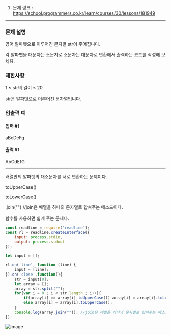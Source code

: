 1. 문제 링크 : https://school.programmers.co.kr/learn/courses/30/lessons/181949
---
### 문제 설명

영어 알파벳으로 이루어진 문자열 str이 주어집니다. 

각 알파벳을 대문자는 소문자로 소문자는 대문자로 변환해서 출력하는 코드를 작성해 보세요.

### 제한사항

1 ≤ str의 길이 ≤ 20

str은 알파벳으로 이루어진 문자열입니다.

### 입출력 예

#### 입력 #1

aBcDeFg

#### 출력 #1

AbCdEfG

---

배열안의 알파벳의 대소문자를 서로 변환하는 문제이다.

toUpperCase()

toLowerCase()

.join("") //join은 배열을 하나의 문자열로 합쳐주는 메소드이다.

함수를 사용하면 쉽게 푸는 문제다. 

~~~js
const readline = require('readline');
const rl = readline.createInterface({
    input: process.stdin,
    output: process.stdout
});

let input = [];

rl.on('line', function (line) {
    input = [line];
}).on('close',function(){
    str = input[0];
    let array = [];
    array = str.split("");
    for(var i = 0 ; i < str.length ; i++){
        if(array[i] == array[i].toUpperCase()) array[i] = array[i].toLowerCase();
        else array[i] = array[i].toUpperCase();
    }
    console.log(array.join("")); //join은 배열을 하나의 문자열로 합쳐주는 메소드이다.
});

~~~

![image](https://github.com/Leejinuk123/ProgrammersCodingTest/assets/50895677/63c61282-0967-4b64-b686-91f2118acf96)
